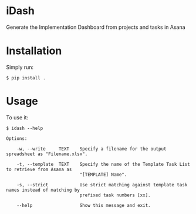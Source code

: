 # iDash

Generate the Implementation Dashboard from projects and tasks in Asana


# Installation

Simply run:

    $ pip install .


# Usage

To use it:

    $ idash --help
    
    Options:
        
        -w, --write     TEXT    Specify a filename for the output spreadsheet as "Filename.xlsx".
        
        -t, --template  TEXT    Specify the name of the Template Task List to retrieve from Asana as 
                                "[TEMPLATE] Name".
        
        -s, --strict            Use strict matching against template task names instead of matching by 
                                prefixed task numbers [xx].
        
        --help                  Show this message and exit.

